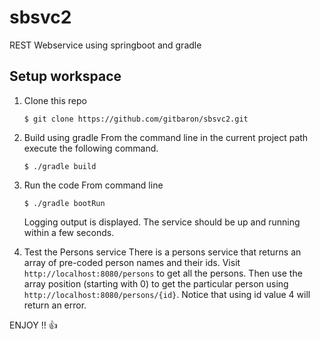 # sbsvc2
REST Webservice using springboot and gradle

## Setup workspace
1. Clone this repo
	```
	$ git clone https://github.com/gitbaron/sbsvc2.git
	```
2. Build using gradle
	From the command line in the current project path execute the following command.
	```
	$ ./gradle build
	```
3. Run the code
	From command line
	```
	$ ./gradle bootRun
	```
	Logging output is displayed. The service should be up and running within a few seconds.

4. Test the Persons service
	There is a persons service that returns an array of pre-coded person names and their ids. Visit ```http://localhost:8080/persons``` to get all the persons.
	Then use the array position (starting with 0) to get the particular person using ```http://localhost:8080/persons/{id}```. Notice that using id value 4 will return an error.

ENJOY !! :thumbsup:
